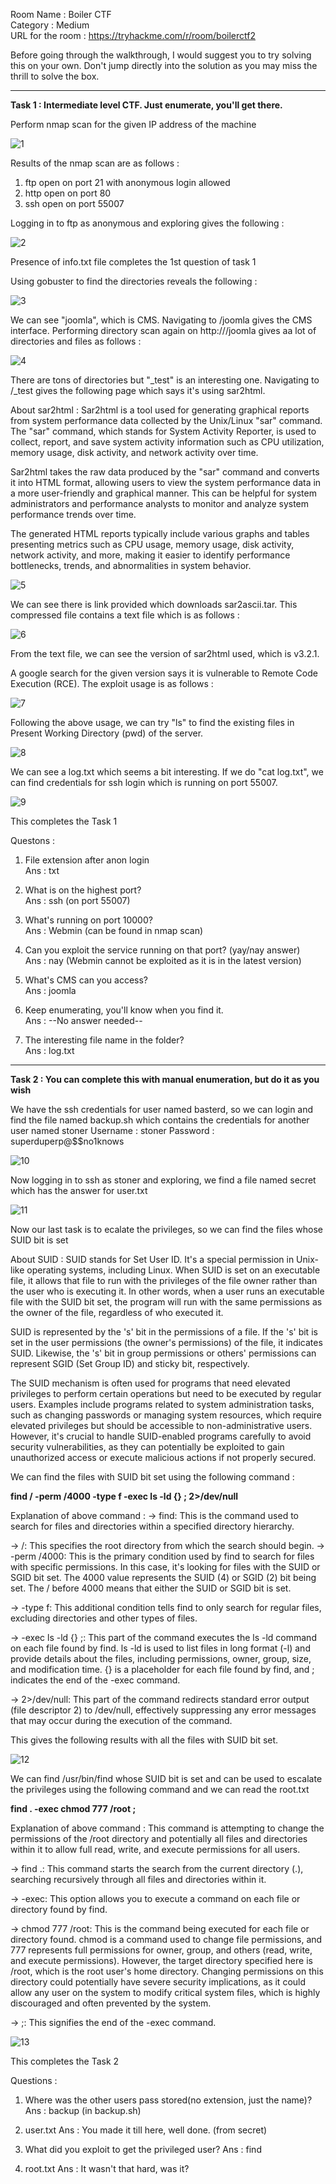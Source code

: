 Room Name : Boiler CTF  
Category : Medium  
URL for the room : https://tryhackme.com/r/room/boilerctf2  

Before going through the walkthrough, I would suggest you to try solving this on your own. Don't jump directly into the solution as you may miss the thrill to solve the box.

-------------------------------------------------------------------------------------------

**Task 1 : Intermediate level CTF. Just enumerate, you'll get there.**

Perform nmap scan for the given IP address of the machine


![1](https://github.com/ankushkaudi/TryHackMe-Walkthroughs/assets/111695465/c22241be-745d-4659-8943-f878f20268cd)

Results of the nmap scan are as follows :
1. ftp open on port 21 with anonymous login allowed
2. http open on port 80
3. ssh open on port 55007

Logging in to ftp as anonymous and exploring gives the following :

![2](https://github.com/ankushkaudi/TryHackMe-Walkthroughs/assets/111695465/623da5ce-9555-4df6-9968-f7651f30b195)

Presence of info.txt file completes the 1st question of task 1

Using gobuster to find the directories reveals the following : 

![3](https://github.com/ankushkaudi/TryHackMe-Walkthroughs/assets/111695465/c2335a6d-4375-45ed-aba4-a7c2490338ea)

We can see "joomla", which is CMS. Navigating to /joomla gives the CMS interface. Performing directory scan again on http://<ip>/joomla gives aa lot of directories and files as follows : 

![4](https://github.com/ankushkaudi/TryHackMe-Walkthroughs/assets/111695465/c776d510-1b89-4e76-bfb0-cdd8d3303d5c)

There are tons of directories but "_test" is an interesting one. Navigating to /_test gives the following page which says it's using sar2html.

About sar2html : 
Sar2html is a tool used for generating graphical reports from system performance data collected by the Unix/Linux "sar" command. The "sar" command, which stands for System Activity Reporter, is used to collect, report, and save system activity information such as CPU utilization, memory usage, disk activity, and network activity over time.

Sar2html takes the raw data produced by the "sar" command and converts it into HTML format, allowing users to view the system performance data in a more user-friendly and graphical manner. This can be helpful for system administrators and performance analysts to monitor and analyze system performance trends over time.

The generated HTML reports typically include various graphs and tables presenting metrics such as CPU usage, memory usage, disk activity, network activity, and more, making it easier to identify performance bottlenecks, trends, and abnormalities in system behavior.

![5](https://github.com/ankushkaudi/TryHackMe-Walkthroughs/assets/111695465/ded7440f-a3db-4ad5-8f87-2b452ccbc066)

We can see there is link provided which downloads sar2ascii.tar. This compressed file contains a text file which is as follows :

![6](https://github.com/ankushkaudi/TryHackMe-Walkthroughs/assets/111695465/655dc646-0c9d-48c5-be1a-d53fd5483887)

From the text file, we can see the version of sar2html used, which is v3.2.1.

A google search for the given version says it is vulnerable to Remote Code Execution (RCE). The exploit usage is as follows : 

![7](https://github.com/ankushkaudi/TryHackMe-Walkthroughs/assets/111695465/3a315cbc-4daa-4eaf-bd0f-5bc54738d087)

Following the above usage, we can try "ls" to find the existing files in Present Working Directory (pwd) of the server.

![8](https://github.com/ankushkaudi/TryHackMe-Walkthroughs/assets/111695465/99888dcd-a76b-4d5c-9d41-7460d3705b65)

We can see a log.txt which seems a bit interesting. If we do "cat log.txt", we can find credentials for ssh login which is running on port 55007.

![9](https://github.com/ankushkaudi/TryHackMe-Walkthroughs/assets/111695465/7f49ea19-e7a9-4186-b015-eda398514334)

This completes the Task 1

Questons : 

1. File extension after anon login  
Ans : txt

2. What is on the highest port?  
Ans : ssh (on port 55007)

3. What's running on port 10000?  
Ans : Webmin (can be found in nmap scan)

4. Can you exploit the service running on that port? (yay/nay answer)  
Ans : nay (Webmin cannot be exploited as it is in the latest version)

5. What's CMS can you access?  
Ans : joomla

6. Keep enumerating, you'll know when you find it.  
Ans : --No answer needed--

7. The interesting file name in the folder?  
Ans : log.txt

-----------------------------------------------------------------------------------------------------------------------------

**Task 2 : You can complete this with manual enumeration, but do it as you wish**

We have the ssh credentials for user named basterd, so we can login and find the file named backup.sh which contains the credentials for another user named stoner
Username : stoner
Password : superduperp@$$no1knows

![10](https://github.com/ankushkaudi/TryHackMe-Walkthroughs/assets/111695465/2b8cd446-5bf3-4fa7-b87c-8978f173cd55)

Now logging in to ssh as stoner and exploring, we find a file named secret which has the answer for user.txt

![11](https://github.com/ankushkaudi/TryHackMe-Walkthroughs/assets/111695465/5afe8a85-b965-48e0-96b0-0f7ec7eb5f2d)

Now our last task is to ecalate the privileges, so we can find the files whose SUID bit is set

About SUID : 
SUID stands for Set User ID. It's a special permission in Unix-like operating systems, including Linux. When SUID is set on an executable file, it allows that file to run with the privileges of the file owner rather than the user who is executing it. In other words, when a user runs an executable file with the SUID bit set, the program will run with the same permissions as the owner of the file, regardless of who executed it.

SUID is represented by the 's' bit in the permissions of a file. If the 's' bit is set in the user permissions (the owner's permissions) of the file, it indicates SUID. Likewise, the 's' bit in group permissions or others' permissions can represent SGID (Set Group ID) and sticky bit, respectively.

The SUID mechanism is often used for programs that need elevated privileges to perform certain operations but need to be executed by regular users. Examples include programs related to system administration tasks, such as changing passwords or managing system resources, which require elevated privileges but should be accessible to non-administrative users. However, it's crucial to handle SUID-enabled programs carefully to avoid security vulnerabilities, as they can potentially be exploited to gain unauthorized access or execute malicious actions if not properly secured.

We can find the files with SUID bit set using the following command : 

**find / -perm /4000 -type f -exec ls -ld {} \; 2>/dev/null**

Explanation of above command : 
-> find: This is the command used to search for files and directories within a specified directory hierarchy.

-> /: This specifies the root directory from which the search should begin.
-> -perm /4000: This is the primary condition used by find to search for files with specific permissions. In this case, it's looking for files with the SUID or SGID bit set. The 4000 value represents the SUID (4) or SGID (2) bit being set. The / before 4000 means that either the SUID or SGID bit is set.

-> -type f: This additional condition tells find to only search for regular files, excluding directories and other types of files.

-> -exec ls -ld {} \;: This part of the command executes the ls -ld command on each file found by find. ls -ld is used to list files in long format (-l) and provide details about the files, including permissions, owner, group, size, and modification time. {} is a placeholder for each file found by find, and \; indicates the end of the -exec command.

-> 2>/dev/null: This part of the command redirects standard error output (file descriptor 2) to /dev/null, effectively suppressing any error messages that may occur during the execution of the command.

This gives the following results with all the files with SUID bit set.

![12](https://github.com/ankushkaudi/TryHackMe-Walkthroughs/assets/111695465/f288a424-8c06-44a2-9fda-66abb2e8b4bf)

We can find /usr/bin/find whose SUID bit is set and can be used to escalate the privileges using the following command and we can read the root.txt

**find . -exec chmod 777 /root \;**

Explanation of above command : 
This command is attempting to change the permissions of the /root directory and potentially all files and directories within it to allow full read, write, and execute permissions for all users. 

-> find .: This command starts the search from the current directory (.), searching recursively through all files and directories within it.

-> -exec: This option allows you to execute a command on each file or directory found by find.

-> chmod 777 /root: This is the command being executed for each file or directory found. chmod is a command used to change file permissions, and 777 represents full permissions for owner, group, and others (read, write, and execute permissions). However, the target directory specified here is /root, which is the root user's home directory. Changing permissions on this directory could potentially have severe security implications, as it could allow any user on the system to modify critical system files, which is highly discouraged and often prevented by the system.

-> \;: This signifies the end of the -exec command.

![13](https://github.com/ankushkaudi/TryHackMe-Walkthroughs/assets/111695465/3cc861ce-569a-4ea9-a55f-85df9584cdf0)

This completes the Task 2

Questions : 

1. Where was the other users pass stored(no extension, just the name)?
Ans : backup (in backup.sh)

2. user.txt
Ans : You made it till here, well done. (from secret)

3. What did you exploit to get the privileged user?
Ans : find

4. root.txt
Ans : It wasn't that hard, was it?









